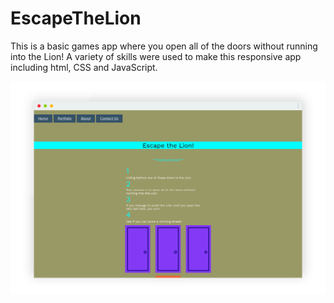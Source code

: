 # EscapeTheLion
This is a basic games app where you open all of the doors without running into the Lion! A variety of skills were used to make this responsive app including html, CSS and JavaScript.

![EscapeTheLion Website Screenshot](https://github.com/FNuri/Fanur-Technology-Website/blob/master/fnurimages/Escape%20the%20Lion%20Game%20Screenshot.png)
